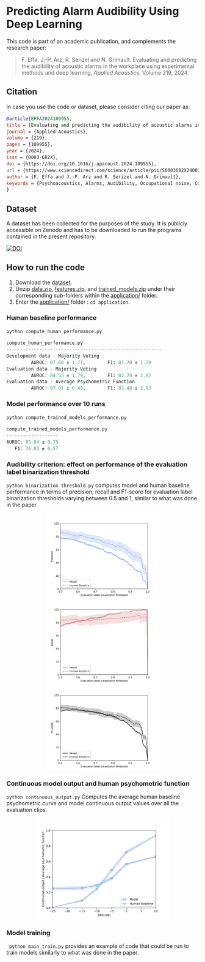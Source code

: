 # Predicting Alarm Audibility Using Deep Learning

This code is part of an academic publication, and complements the research paper:
> F. Effa, J.-P. Arz, R. Serizel and N. Grimault. Evaluating and predicting the audibility of acoustic alarms in the workplace using experimental methods and deep learning, *Applied Acoustics*, Volume 219, 2024.

## Citation
In case you use the code or dataset, please consider citing our paper as:
```bibtex
@article{EFFA2024109955,
title = {Evaluating and predicting the audibility of acoustic alarms in the workplace using experimental methods and deep learning},
journal = {Applied Acoustics},
volume = {219},
pages = {109955},
year = {2024},
issn = {0003-682X},
doi = {https://doi.org/10.1016/j.apacoust.2024.109955},
url = {https://www.sciencedirect.com/science/article/pii/S0003682X24001063},
author = {F. Effa and J.-P. Arz and R. Serizel and N. Grimault},
keywords = {Psychoacoustics, Alarms, Audibility, Occupational noise, Convolutional Neural Network, Dataset},
}

```

## Dataset
A dataset has been collected for the purposes of the study. It is publicly accessible on Zenodo and has to be downloaded to run the programs contained in the present repository.
&nbsp;

[![DOI](https://zenodo.org/badge/DOI/10.5281/zenodo.11353196.svg)](https://doi.org/10.5281/zenodo.11353196)

## How to run the code
1) Download the [dataset](https://doi.org/10.5281/zenodo.8417086).
2) Unzip [data.zip](https://zenodo.org/records/11353196/files/data.zip?download=1), [features.zip](https://zenodo.org/records/11353196/files/features.zip?download=1), and [trained_models.zip](https://zenodo.org/records/11353196/files/trained_models.zip?download=1) under their corresponding sub-folders within the [application/](./application) folder.
3) Enter the [application/](./application) folder : `cd application`.

### Human baseline performance
`python compute_human_performance.py`
```python
compute_human_performance.py
---------------------------------------------------------
Development data - Majority Voting
	     AUROC: 87.68 ± 1.71,     	 F1: 87.70 ± 1.79
Evaluation data - Majority Voting
	     AUROC: 84.53 ± 1.79,     	 F1: 82.78 ± 2.82
Evaluation data - Average Psychometric Function
	     AUROC: 97.01 ± 0.49,     	 F1: 83.48 ± 2.93
```
### Model performance over 10 runs
`python compute_trained_models_performance.py`
```python
compute_trained_models_performance.py
-------------------
AUROC: 85.84 ± 0.75
   F1: 76.03 ± 0.57
```

### Audibility criterion: effect on performance of the evaluation label binarization threshold
`python binarization threshold.py` computes model and human baseline performance in terms of precision, recall and F1-score for evaluation label binarization thresholds varying
between 0.5 and 1, similar to what was done in the paper. 

<p align="center">
	<img src="./figures/binarization_threshold_precision.png" alt="Precision" width="295"/><img src="./figures/binarization_threshold_recall.png" alt="Recall" width="295"/><img 				src="./figures/binarization_threshold_f1.png" alt="F1-score" width="295"/>
</p>

### Continuous model output and human psychometric function
`python continuous_output.py` Computes the average human baseline psychometric curve and model continuous output values over all the evaluation clips.

<p align="center">
<img src="./figures/continuous_output.png" alt="Precision" width="350"/>
</p>

### Model training
` python main_train.py` provides an example of code that could be run to train models similarly to what was done in the paper.
